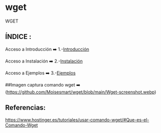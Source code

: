 # wget
WGET
## ÍNDICE :
Acceso a Introducción ➡️
1.-[Introducción](https://github.com/Moisesmart/wget/blob/main/1.-Introducción.md)

 Acceso a Instalación ➡️
 2.-[Instalación](https://github.com/Moisesmart/wget/blob/main/2.-Instalación.md)
 
Acceso a Ejemplos ➡️
3.-[Ejemplos](https://github.com/Moisesmart/wget/blob/main/3.-Ejemplos.md)

##Imagen captura comando wget ➡️
(https://github.com/Moisesmart/wget/blob/main/Wget-screenshot.webp)
 ## Referencias:
 https://www.hostinger.es/tutoriales/usar-comando-wget/#Que-es-el-Comando-Wget
